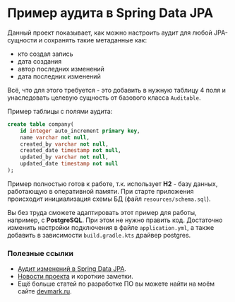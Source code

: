 # Пример аудита в Spring Data JPA
Данный проект показывает, как можно настроить аудит для любой JPA-сущности и сохранять такие метаданные как:
* кто создал запись
* дата создания
* автор последних изменений
* дата последних изменений

Всё, что для этого требуется - это добавить в нужную таблицу 4 поля и унаследовать целевую сущность от базового класса `Auditable`.

Пример таблицы с полями аудита:

```sql
create table company(
    id integer auto_increment primary key,
    name varchar not null,
    created_by varchar not null,
    created_date timestamp not null,
    updated_by varchar not null,
    updated_date timestamp not null
);
```

Пример полностью готов к работе, т.к. использует **H2** - базу данных, работающую в оперативной памяти.
При старте приложения происходит инициализация схемы БД (файл `resources/schema.sql`).

Вы без труда сможете адаптировать этот пример для работы, например, с **PostgreSQL**. При этом не нужно править код. Достаточно изменить настройки подключения в файле `application.yml`, а также добавить в зависимости `build.gradle.kts` драйвер postgres.

### Полезные ссылки
* [Аудит изменений в Spring Data JPA](https://devmark.ru/article/spring-data-audit-example).
* [Новости проекта](https://t.me/+RjrPWNUEwf8wZTMy) и короткие заметки.
* Ещё больше статей по разработке ПО вы можете найти на моём сайте [devmark.ru](https://devmark.ru/).
